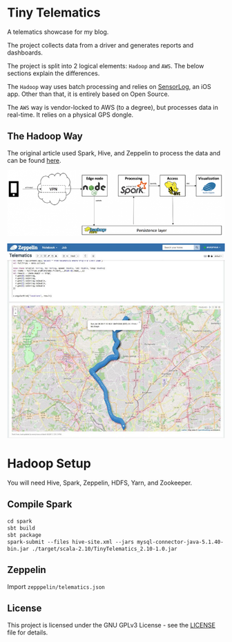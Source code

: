 # Tiny Telematics
A telematics showcase for my blog.

The project collects data from a driver and generates reports and dashboards.

The project is split into 2 logical elements: `Hadoop` and `AWS`. The below sections explain the differences.

The `Hadoop` way uses batch processing and relies on [SensorLog](https://apps.apple.com/us/app/sensorlog/id388014573), an iOS app. Other than that, it is entirely based on Open Source.

The `AWS` way is vendor-locked to AWS (to a degree), but processes data in real-time. It relies on a physical GPS dongle.
 
## The Hadoop Way
The original article used Spark, Hive, and Zeppelin to process the data and can be found [here](https://chollinger.com/blog/2017/03/tiny-telematics-with-spark-and-zeppelin/).

![Hadoop Architecture](./docs/hadoop-arch.png)

![Zeppelin](./docs/zeppelin.jpg)

# Hadoop Setup
You will need Hive, Spark, Zeppelin, HDFS, Yarn, and Zookeeper.

## Compile Spark
```
cd spark
sbt build
sbt package
spark-submit --files hive-site.xml --jars mysql-connector-java-5.1.40-bin.jar ./target/scala-2.10/TinyTelematics_2.10-1.0.jar
```

## Zeppelin
Import `zepppelin/telematics.json`

## License
This project is licensed under the GNU GPLv3 License - see the [LICENSE](LICENSE) file for details.
